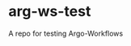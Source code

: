# arg-ws-test

A repo for testing Argo-Workflows
























































